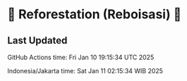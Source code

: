 
# 🌳 Reforestation (Reboisasi) 🌲

## Last Updated

GitHub Actions time: Fri Jan 10 19:15:34 UTC 2025

Indonesia/Jakarta time: Sat Jan 11 02:15:34 WIB 2025
